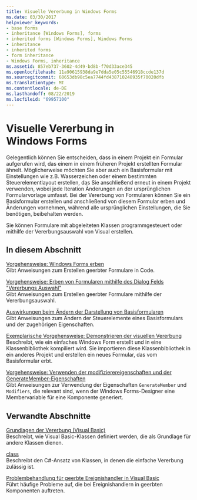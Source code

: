 ```yaml
---
title: Visuelle Vererbung in Windows Forms
ms.date: 03/30/2017
helpviewer_keywords:
- base forms
- inheritance [Windows Forms], forms
- inherited forms [Windows Forms], Windows Forms
- inheritance
- inherited forms
- form inheritance
- Windows Forms, inheritance
ms.assetid: 857eb737-3602-4d49-bd8b-f70d33ace345
ms.openlocfilehash: 11a90615938da9e7dda5e05c55546918ccde137d
ms.sourcegitcommit: 68653db98c5ea7744fd438710248935f70020dfb
ms.translationtype: MT
ms.contentlocale: de-DE
ms.lasthandoff: 08/22/2019
ms.locfileid: "69957100"
---
```

# <a name="windows-forms-visual-inheritance"></a>Visuelle Vererbung in Windows Forms
Gelegentlich können Sie entscheiden, dass in einem Projekt ein Formular aufgerufen wird, das einem in einem früheren Projekt erstellten Formular ähnelt. Möglicherweise möchten Sie aber auch ein Basisformular mit Einstellungen wie z.B. Wasserzeichen oder einem bestimmten Steuerelementlayout erstellen, das Sie anschließend erneut in einem Projekt verwenden, wobei jede Iteration Änderungen an der ursprünglichen Formularvorlage umfasst. Bei der Vererbung von Formularen können Sie ein Basisformular erstellen und anschließend von diesem Formular erben und Änderungen vornehmen, während alle ursprünglichen Einstellungen, die Sie benötigen, beibehalten werden.  
  
 Sie können Formulare mit abgeleiteten Klassen programmgesteuert oder mithilfe der Vererbungsauswahl von Visual erstellen.  
  
## <a name="in-this-section"></a>In diesem Abschnitt  
 [Vorgehensweise: Windows Forms erben](how-to-inherit-windows-forms.md)  
 Gibt Anweisungen zum Erstellen geerbter Formulare in Code.  
  
 [Vorgehensweise: Erben von Formularen mithilfe des Dialog Felds "Vererbungs Auswahl"](how-to-inherit-forms-using-the-inheritance-picker-dialog-box.md)  
 Gibt Anweisungen zum Erstellen geerbter Formulare mithilfe der Vererbungsauswahl.  
  
 [Auswirkungen beim Ändern der Darstellung von Basisformularen](effects-of-modifying-base-form-appearance.md)  
 Gibt Anweisungen zum Ändern der Steuerelemente eines Basisformulars und der zugehörigen Eigenschaften.  
  
 [Exemplarische Vorgehensweise: Demonstrieren der visuellen Vererbung](walkthrough-demonstrating-visual-inheritance.md)  
 Beschreibt, wie ein einfaches Windows Form erstellt und in eine Klassenbibliothek kompiliert wird. Sie importieren diese Klassenbibliothek in ein anderes Projekt und erstellen ein neues Formular, das vom Basisformular erbt.  
  
 [Vorgehensweise: Verwenden der modifizierereigenschaften und der GenerateMember-Eigenschaften](how-to-use-the-modifiers-and-generatemember-properties.md)  
 Gibt Anweisungen zur Verwendung der Eigenschaften `GenerateMember` und `Modifiers`, die relevant sind, wenn der Windows Forms-Designer eine Membervariable für eine Komponente generiert.  
  
## <a name="related-sections"></a>Verwandte Abschnitte  
 [Grundlagen der Vererbung (Visual Basic)](../../../visual-basic/programming-guide/language-features/objects-and-classes/inheritance-basics.md)  
 Beschreibt, wie Visual Basic-Klassen definiert werden, die als Grundlage für andere Klassen dienen.  
  
 [class](../../../csharp/language-reference/keywords/class.md)  
 Beschreibt den C#-Ansatz von Klassen, in denen die einfache Vererbung zulässig ist.  
  
 [Problembehandlung für geerbte Ereignishandler in Visual Basic](../../../visual-basic/programming-guide/language-features/events/troubleshooting-inherited-event-handlers.md)  
 Führt häufige Probleme auf, die bei Ereignishandlern in geerbten Komponenten auftreten.

